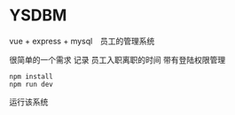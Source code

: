 # YSDBM
vue + express + mysql　员工的管理系统

很简单的一个需求 记录 员工入职离职的时间 带有登陆权限管理

```
npm install
npm run dev 
```
运行该系统
